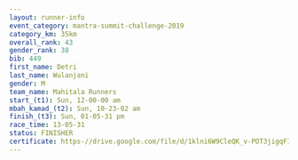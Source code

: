 ```yaml
---
layout: runner-info 
event_category: mantra-summit-challenge-2019 
category_km: 35km 
overall_rank: 43
gender_rank: 38
bib: 449
first_name: Detri
last_name: Wulanjani
gender: M
team_name: Mahitala Runners
start_(t1): Sun, 12-00-00 am
mbah_kamad_(t2): Sun, 10-23-02 am
finish_(t3): Sun, 01-05-31 pm
race_time: 13-05-31
status: FINISHER
certificate: https-//drive.google.com/file/d/1klni6W9CleQK_v-POT3jigqF1HlUm6XQ/view?usp=sharing
---
```

